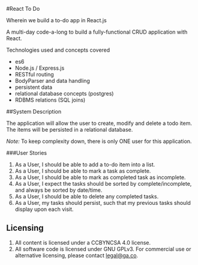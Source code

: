 #React To Do

Wherein we build a to-do app in React.js

A multi-day code-a-long to build a fully-functional CRUD application with React.

Technologies used and concepts covered

 - es6
 - Node.js / Express.js
 - RESTful routing
 - BodyParser and data handling
 - persistent data
 - relational database concepts (postgres)
 - RDBMS relations (SQL joins)


##System Description

The application will allow the user to create, modify and delete a todo item. The items will be persisted in a relational database.

_Note:_ To keep complexity down, there is only ONE user for this application.

###User Stories

 1. As a User, I should be able to add a to-do item into a list.
 2. As a User, I should be able to mark a task as complete.
 3. As a User, I should be able to mark as completed task as incomplete. 
 4. As a User, I expect the tasks should be sorted by complete/incomplete, and always be sorted by date/time.
 5. As a User, I should be able to delete any completed tasks.
 5. As a User, my tasks should persist, such that my previous tasks should display upon each visit.

## Licensing
 1. All content is licensed under a CC­BY­NC­SA 4.0 license.
 2. All software code is licensed under GNU GPLv3. For commercial use or alternative licensing, please contact legal@ga.co.
